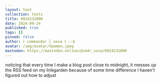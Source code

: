 ```yaml
---
layout: toot
collection: toots
title: 0924232000
date: 2024-09-24
published: true
tags: []
pinned: false
author: ⸸ commander ░ nova ⸸ :~$
avatar: /img/avatar/daemon.jpeg
mastodon: https://mastodon.online/@cmdr_nova/0924232000
---
```


noticing that every time I make a blog post close to midnight, it messes up the RSS feed on my linkgarden because of some time difference I haven't figured out how to adjust

